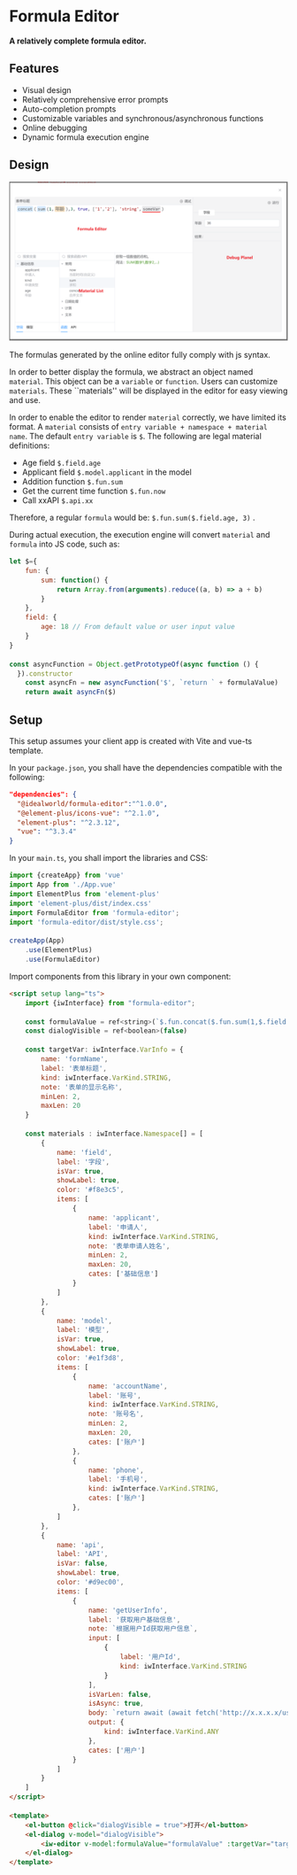 # Formula Editor

**A relatively complete formula editor.**

## Features

* Visual design
* Relatively comprehensive error prompts
* Auto-completion prompts
* Customizable variables and synchronous/asynchronous functions
* Online debugging
* Dynamic formula execution engine

## Design

![editor](editor.png)

The formulas generated by the online editor fully comply with js syntax.

In order to better display the formula, we abstract an object named ``material``. This object can be a ``variable`` or ``function``. Users can customize ``materials``. These ``materials'' will be displayed in the editor for easy viewing and use.

In order to enable the editor to render ``material`` correctly, we have limited its format. A ``material`` consists of ``entry variable + namespace + material name``. The default ``entry variable`` is ``$``. The following are legal material definitions:

* Age field ``$.field.age``
* Applicant field ``$.model.applicant`` in the model
* Addition function ``$.fun.sum``
* Get the current time function ``$.fun.now``
* Call xxAPI ``$.api.xx``

Therefore, a regular ``formula`` would be: ``$.fun.sum($.field.age, 3)`` .

During actual execution, the execution engine will convert ``material`` and ``formula`` into JS code, such as:

```js
let $={
    fun: {
        sum: function() {
            return Array.from(arguments).reduce((a, b) => a + b)
        }
    },
    field: {
        age: 18 // From default value or user input value
    }
}

const asyncFunction = Object.getPrototypeOf(async function () {
  }).constructor
    const asyncFn = new asyncFunction('$', `return ` + formulaValue)
    return await asyncFn($)
```

## Setup

This setup assumes your client app is created with Vite and vue-ts template.

In your `package.json`, you shall have the dependencies compatible with the following:

```json
"dependencies": {
  "@idealworld/formula-editor":"^1.0.0",
  "@element-plus/icons-vue": "^2.1.0",
  "element-plus": "^2.3.12",
  "vue": "^3.3.4"
}
```

In your `main.ts`, you shall import the libraries and CSS:

```ts
import {createApp} from 'vue'
import App from './App.vue'
import ElementPlus from 'element-plus'
import 'element-plus/dist/index.css'
import FormulaEditor from 'formula-editor';
import 'formula-editor/dist/style.css';

createApp(App)
    .use(ElementPlus)
    .use(FormulaEditor)

```

Import components from this library in your own component:

```html
<script setup lang="ts">
    import {iwInterface} from "formula-editor";

    const formulaValue = ref<string>(`$.fun.concat($.fun.sum(1,$.field.age),3, true, ['1','2'], 'string',$.param.someVar)`)
    const dialogVisible = ref<boolean>(false)

    const targetVar: iwInterface.VarInfo = {
        name: 'formName',
        label: '表单标题',
        kind: iwInterface.VarKind.STRING,
        note: '表单的显示名称',
        minLen: 2,
        maxLen: 20
    }

    const materials : iwInterface.Namespace[] = [
        {
            name: 'field',
            label: '字段',
            isVar: true,
            showLabel: true,
            color: '#f8e3c5',
            items: [
                {
                    name: 'applicant',
                    label: '申请人',
                    kind: iwInterface.VarKind.STRING,
                    note: '表单申请人姓名',
                    minLen: 2,
                    maxLen: 20,
                    cates: ['基础信息']
                }
            ]
        },
        {
            name: 'model',
            label: '模型',
            isVar: true,
            showLabel: true,
            color: '#e1f3d8',
            items: [
                {
                    name: 'accountName',
                    label: '账号',
                    kind: iwInterface.VarKind.STRING,
                    note: '账号名',
                    minLen: 2,
                    maxLen: 20,
                    cates: ['账户']
                },
                {
                    name: 'phone',
                    label: '手机号',
                    kind: iwInterface.VarKind.STRING,
                    cates: ['账户']
                },
            ]
        },
        {
            name: 'api',
            label: 'API',
            isVar: false,
            showLabel: true,
            color: '#d9ec00',
            items: [
                {
                    name: 'getUserInfo',
                    label: '获取用户基础信息',
                    note: `根据用户Id获取用户信息`,
                    input: [
                        {
                            label: '用户Id',
                            kind: iwInterface.VarKind.STRING
                        }
                    ],
                    isVarLen: false,
                    isAsync: true,
                    body: `return await (await fetch('http://x.x.x.x/user/'+arguments[0])).json()`
                    output: {
                        kind: iwInterface.VarKind.ANY
                    },
                    cates: ['用户']
                }
            ]
        }
    ]
</script>

<template>
    <el-button @click="dialogVisible = true">打开</el-button>
    <el-dialog v-model="dialogVisible">
        <iw-editor v-model:formulaValue="formulaValue" :targetVar="targetVar" :materials="materials"/>
    </el-dialog>
</template>
```
